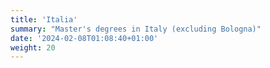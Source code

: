 ```yaml
---
title: 'Italia'
summary: "Master's degrees in Italy (excluding Bologna)"
date: '2024-02-08T01:08:40+01:00'
weight: 20
---
```


# 
